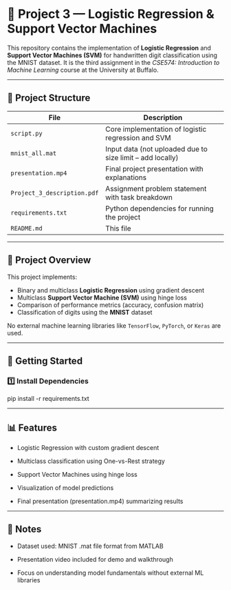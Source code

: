 # 🤖 Project 3 — Logistic Regression & Support Vector Machines

This repository contains the implementation of **Logistic Regression** and **Support Vector Machines (SVM)** for handwritten digit classification using the MNIST dataset. It is the third assignment in the *CSE574: Introduction to Machine Learning* course at the University at Buffalo.

---

## 📁 Project Structure

| File                        | Description                                                     |
|-----------------------------|-----------------------------------------------------------------|
| `script.py`                | Core implementation of logistic regression and SVM              |
| `mnist_all.mat`            | Input data (not uploaded due to size limit – add locally)       |
| `presentation.mp4`         | Final project presentation with explanations                    |
| `Project_3_description.pdf`| Assignment problem statement with task breakdown               |
| `requirements.txt`         | Python dependencies for running the project                    |
| `README.md`                | This file                                                      |

---

## 🧠 Project Overview

This project implements:
- Binary and multiclass **Logistic Regression** using gradient descent
- Multiclass **Support Vector Machine (SVM)** using hinge loss
- Comparison of performance metrics (accuracy, confusion matrix)
- Classification of digits using the **MNIST** dataset

No external machine learning libraries like `TensorFlow`, `PyTorch`, or `Keras` are used.

---

## 🚀 Getting Started

### 1️⃣ Install Dependencies

pip install -r requirements.txt

---
## 📊 Features
- Logistic Regression with custom gradient descent

- Multiclass classification using One-vs-Rest strategy

- Support Vector Machines using hinge loss

- Visualization of model predictions

- Final presentation (presentation.mp4) summarizing results
---
## 📂 Notes
- Dataset used: MNIST .mat file format from MATLAB

- Presentation video included for demo and walkthrough

- Focus on understanding model fundamentals without external ML libraries

